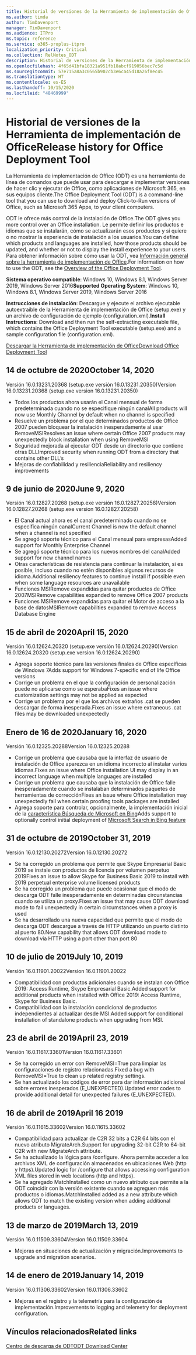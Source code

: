 ```yaml
---
title: Historial de versiones de la Herramienta de implementación de Office (ODT)
ms.author: timda
author: TimDavenport
manager: TimDavenport
ms.audience: ITPro
ms.topic: reference
ms.service: o365-proplus-itpro
localization_priority: Critical
ms.collection: RelNotes_ODT
description: Historial de versiones de la Herramienta de implementación de Office (ODT) para los profesionales de TI
ms.openlocfilehash: 4f65d41bfa18321a951fb18abcf919056bec7c5d
ms.sourcegitcommit: 57e715a8a3c0565b902cb3e6ca45d18a26f8ec45
ms.translationtype: HT
ms.contentlocale: es-ES
ms.lasthandoff: 10/15/2020
ms.locfileid: "48469999"
---
```

# <a name="release-history-for-office-deployment-tool"></a><span data-ttu-id="5fdb4-103">Historial de versiones de la Herramienta de implementación de Office</span><span class="sxs-lookup"><span data-stu-id="5fdb4-103">Release history for Office Deployment Tool</span></span>

<span data-ttu-id="5fdb4-104">La Herramienta de implementación de Office (ODT) es una herramienta de línea de comandos que puede usar para descargar e implementar versiones de hacer clic y ejecutar de Office, como aplicaciones de Microsoft 365, en sus equipos cliente.</span><span class="sxs-lookup"><span data-stu-id="5fdb4-104">The Office Deployment Tool (ODT) is a command-line tool that you can use to download and deploy Click-to-Run versions of Office, such as Microsoft 365 Apps, to your client computers.</span></span> 


<span data-ttu-id="5fdb4-105">ODT le ofrece más control de la instalación de Office.</span><span class="sxs-lookup"><span data-stu-id="5fdb4-105">The ODT gives you more control over an Office installation.</span></span> <span data-ttu-id="5fdb4-106">Le permite definir los productos e idiomas que se instalarán, cómo se actualizarán esos productos y si quiere o no mostrar la experiencia de instalación a los usuarios.</span><span class="sxs-lookup"><span data-stu-id="5fdb4-106">You can define which products and languages are installed, how those products should be updated, and whether or not to display the install experience to your users.</span></span> <span data-ttu-id="5fdb4-107">Para obtener información sobre cómo usar la ODT, vea [Información general sobre la herramienta de implementación de Office](https://docs.microsoft.com/deployoffice/overview-of-the-office-2016-deployment-tool).</span><span class="sxs-lookup"><span data-stu-id="5fdb4-107">For information on how to use the ODT, see the [Overview of the Office Deployment Tool](https://docs.microsoft.com/deployoffice/overview-of-the-office-2016-deployment-tool).</span></span>

 <span data-ttu-id="5fdb4-108">**Sistema operativo compatible**: Windows 10, Windows 8.1, Windows Server 2019, Windows Server 2016</span><span class="sxs-lookup"><span data-stu-id="5fdb4-108">**Supported Operating System**: Windows 10, Windows 8.1, Windows Server 2019, Windows Server 2016</span></span> 
 
 <span data-ttu-id="5fdb4-109">**Instrucciones de instalación**: Descargue y ejecute el archivo ejecutable autoextraíble de la Herramienta de implementación de Office (setup.exe) y un archivo de configuración de ejemplo (configuration.xml).</span><span class="sxs-lookup"><span data-stu-id="5fdb4-109">**Install Instructions**: Download and then run the self-extracting executable file, which contains the Office Deployment Tool executable (setup.exe) and a sample configuration file (configuration.xml).</span></span> 

[<span data-ttu-id="5fdb4-110">Descargar la Herramienta de implementación de Office</span><span class="sxs-lookup"><span data-stu-id="5fdb4-110">Download Office Deployment Tool</span></span>](https://www.microsoft.com/en-us/download/confirmation.aspx?id=49117)

## <a name="october-14-2020"></a><span data-ttu-id="5fdb4-111">14 de octubre de 2020</span><span class="sxs-lookup"><span data-stu-id="5fdb4-111">October 14, 2020</span></span>
<span data-ttu-id="5fdb4-112">Versión 16.0.13231.20368 (setup.exe versión 16.0.13231.20350)</span><span class="sxs-lookup"><span data-stu-id="5fdb4-112">Version 16.0.13231.20368 (setup.exe version 16.0.13231.20350)</span></span>
- <span data-ttu-id="5fdb4-113">Todos los productos ahora usarán el Canal mensual de forma predeterminada cuando no se especifique ningún canal</span><span class="sxs-lookup"><span data-stu-id="5fdb4-113">All products will now use Monthly Channel by default when no channel is specified</span></span>
- <span data-ttu-id="5fdb4-114">Resuelve un problema por el que determinados productos de Office 2007 pueden bloquear la instalación inesperadamente al usar RemoveMSI</span><span class="sxs-lookup"><span data-stu-id="5fdb4-114">Resolves an issue where certain Office 2007 products may unexpectedly block installation when using RemoveMSI</span></span>
- <span data-ttu-id="5fdb4-115">Seguridad mejorada al ejecutar ODT desde un directorio que contiene otras DLL</span><span class="sxs-lookup"><span data-stu-id="5fdb4-115">Improved security when running ODT from a directory that contains other DLL’s</span></span>
- <span data-ttu-id="5fdb4-116">Mejoras de confiabilidad y resiliencia</span><span class="sxs-lookup"><span data-stu-id="5fdb4-116">Reliability and resiliency improvements</span></span>

## <a name="june-9-2020"></a><span data-ttu-id="5fdb4-117">9 de junio de 2020</span><span class="sxs-lookup"><span data-stu-id="5fdb4-117">June 9, 2020</span></span>

<span data-ttu-id="5fdb4-118">Versión 16.0.12827.20268 (setup.exe versión 16.0.12827.20258)</span><span class="sxs-lookup"><span data-stu-id="5fdb4-118">Version 16.0.12827.20268 (setup.exe version 16.0.12827.20258)</span></span>
- <span data-ttu-id="5fdb4-119">El Canal actual ahora es el canal predeterminado cuando no se especifica ningún canal</span><span class="sxs-lookup"><span data-stu-id="5fdb4-119">Current Channel is now the default channel when a channel is not specified</span></span>
- <span data-ttu-id="5fdb4-120">Se agregó soporte técnico para el Canal mensual para empresas</span><span class="sxs-lookup"><span data-stu-id="5fdb4-120">Added support for Monthly Enterprise Channel</span></span>
- <span data-ttu-id="5fdb4-121">Se agregó soporte técnico para los nuevos nombres del canal</span><span class="sxs-lookup"><span data-stu-id="5fdb4-121">Added support for new channel names</span></span>
- <span data-ttu-id="5fdb4-122">Otras características de resistencia para continuar la instalación, si es posible, incluso cuando no estén disponibles algunos recursos de idioma.</span><span class="sxs-lookup"><span data-stu-id="5fdb4-122">Additional resiliency features to continue install if possible even when some language resources are unavailable</span></span>
- <span data-ttu-id="5fdb4-123">Funciones MSIRemove expandidas para quitar productos de Office 2007</span><span class="sxs-lookup"><span data-stu-id="5fdb4-123">MSIRemove capabilities expanded to remove Office 2007 products</span></span>
- <span data-ttu-id="5fdb4-124">Funciones MSIRemove expandidas para quitar el Motor de acceso a la base de datos</span><span class="sxs-lookup"><span data-stu-id="5fdb4-124">MSIRemove capabilities expanded to remove Access Database Engine</span></span> 

## <a name="april-15-2020"></a><span data-ttu-id="5fdb4-125">15 de abril de 2020</span><span class="sxs-lookup"><span data-stu-id="5fdb4-125">April 15, 2020</span></span>

<span data-ttu-id="5fdb4-126">Versión 16.0.12624.20320 (setup.exe versión 16.0.12624.20290)</span><span class="sxs-lookup"><span data-stu-id="5fdb4-126">Version 16.0.12624.20320 (setup.exe version 16.0.12624.20290)</span></span>
- <span data-ttu-id="5fdb4-127">Agrega soporte técnico para las versiones finales de Office específicas de Windows 7</span><span class="sxs-lookup"><span data-stu-id="5fdb4-127">Adds support for Windows 7-specific end of life Office versions</span></span>
- <span data-ttu-id="5fdb4-128">Corrige un problema en el que la configuración de personalización puede no aplicarse como se esperaba</span><span class="sxs-lookup"><span data-stu-id="5fdb4-128">Fixes an issue where customization settings may not be applied as expected</span></span>
- <span data-ttu-id="5fdb4-129">Corrige un problema por el que los archivos extraños .cat se pueden descargar de forma inesperada.</span><span class="sxs-lookup"><span data-stu-id="5fdb4-129">Fixes an issue where extraneous .cat files may be downloaded unexpectedly</span></span>

## <a name="january-16-2020"></a><span data-ttu-id="5fdb4-130">Enero de 16 de 2020</span><span class="sxs-lookup"><span data-stu-id="5fdb4-130">January 16, 2020</span></span>

<span data-ttu-id="5fdb4-131">Versión 16.0.12325.20288</span><span class="sxs-lookup"><span data-stu-id="5fdb4-131">Version 16.0.12325.20288</span></span>
- <span data-ttu-id="5fdb4-132">Corrige un problema que causaba que la interfaz de usuario de instalación de Office aparezca en un idioma incorrecto al instalar varios idiomas.</span><span class="sxs-lookup"><span data-stu-id="5fdb4-132">Fixes an issue where Office installation UI may display in an incorrect language when multiple languages are installed</span></span>
- <span data-ttu-id="5fdb4-133">Corrige un problema que causaba que la instalación de Office falle inesperadamente cuando se instalaban determinados paquetes de herramientas de corrección</span><span class="sxs-lookup"><span data-stu-id="5fdb4-133">Fixes an issue where Office installation may unexpectedly fail when certain proofing tools packages are installed</span></span>
- <span data-ttu-id="5fdb4-134">Agrega soporte para controlar, opcionalmente, la implementación inicial de la [ característica Búsqueda de Microsoft en Bing](https://go.microsoft.com/fwlink/p/?linkid=2109345)</span><span class="sxs-lookup"><span data-stu-id="5fdb4-134">Adds support to optionally control initial deployment of [Microsoft Search in Bing feature](https://go.microsoft.com/fwlink/p/?linkid=2109345)</span></span>


## <a name="october-31-2019"></a><span data-ttu-id="5fdb4-135">31 de octubre de 2019</span><span class="sxs-lookup"><span data-stu-id="5fdb4-135">October 31, 2019</span></span>

<span data-ttu-id="5fdb4-136">Versión 16.0.12130.20272</span><span class="sxs-lookup"><span data-stu-id="5fdb4-136">Version 16.0.12130.20272</span></span>
- <span data-ttu-id="5fdb4-137">Se ha corregido un problema que permite que Skype Empresarial Basic 2019 se instale con productos de licencia por volumen perpetuo 2019</span><span class="sxs-lookup"><span data-stu-id="5fdb4-137">Fixes an issue to allow Skype for Business Basic 2019 to install with 2019 perpetual enterprise volume licensed products</span></span>
- <span data-ttu-id="5fdb4-138">Se ha corregido un problema que puede ocasionar que el modo de descarga ODT falle inesperadamente en determinadas circunstancias cuando se utiliza un proxy.</span><span class="sxs-lookup"><span data-stu-id="5fdb4-138">Fixes an issue that may cause ODT download mode to fail unexpectedly in certain circumstances when a proxy is used</span></span>
- <span data-ttu-id="5fdb4-139">Se ha desarrollado una nueva capacidad que permite que el modo de descarga ODT descargue a través de HTTP utilizando un puerto distinto al puerto 80.</span><span class="sxs-lookup"><span data-stu-id="5fdb4-139">New capability that allows ODT download mode to download via HTTP using a port other than port 80</span></span>


## <a name="july-10-2019"></a><span data-ttu-id="5fdb4-140">10 de julio de 2019</span><span class="sxs-lookup"><span data-stu-id="5fdb4-140">July 10, 2019</span></span>

<span data-ttu-id="5fdb4-141">Versión 16.0.11901.20022</span><span class="sxs-lookup"><span data-stu-id="5fdb4-141">Version 16.0.11901.20022</span></span>
- <span data-ttu-id="5fdb4-142">Compatibilidad con productos adicionales cuando se instalan con Office 2019: Access Runtime, Skype Empresarial Basic.</span><span class="sxs-lookup"><span data-stu-id="5fdb4-142">Added support for additional products when installed with Office 2019: Access Runtime, Skype for Business Basic.</span></span>
- <span data-ttu-id="5fdb4-143">Compatibilidad con la instalación condicional de productos independientes al actualizar desde MSI.</span><span class="sxs-lookup"><span data-stu-id="5fdb4-143">Added support for conditional installation of standalone products when upgrading from MSI.</span></span>

## <a name="april-23-2019"></a><span data-ttu-id="5fdb4-144">23 de abril de 2019</span><span class="sxs-lookup"><span data-stu-id="5fdb4-144">April 23, 2019</span></span>

<span data-ttu-id="5fdb4-145">Versión 16.0.11617.33601</span><span class="sxs-lookup"><span data-stu-id="5fdb4-145">Version 16.0.11617.33601</span></span>
- <span data-ttu-id="5fdb4-146">Se ha corregido un error con RemoveMSI=True para limpiar las configuraciones de registro relacionadas.</span><span class="sxs-lookup"><span data-stu-id="5fdb4-146">Fixed a bug with RemoveMSI=True to clean up related registry settings.</span></span>
- <span data-ttu-id="5fdb4-147">Se han actualizado los códigos de error para dar información adicional sobre errores inesperados (E_UNEXPECTED).</span><span class="sxs-lookup"><span data-stu-id="5fdb4-147">Updated error codes to provide additional detail for unexpected failures (E_UNEXPECTED).</span></span>

## <a name="april-16-2019"></a><span data-ttu-id="5fdb4-148">16 de abril de 2019</span><span class="sxs-lookup"><span data-stu-id="5fdb4-148">April 16 2019</span></span>

<span data-ttu-id="5fdb4-149">Versión 16.0.11615.33602</span><span class="sxs-lookup"><span data-stu-id="5fdb4-149">Version 16.0.11615.33602</span></span>
- <span data-ttu-id="5fdb4-150">Compatibilidad para actualizar de C2R 32 bits a C2R 64 bits con el nuevo atributo MigrateArch.</span><span class="sxs-lookup"><span data-stu-id="5fdb4-150">Support for upgrading 32-bit C2R to 64-bit C2R with new MigrateArch attribute.</span></span>
- <span data-ttu-id="5fdb4-151">Se ha actualizado la lógica para /configure. Ahora permite acceder a los archivos XML de configuración almacenados en ubicaciones Web (http y https).</span><span class="sxs-lookup"><span data-stu-id="5fdb4-151">Updated logic for /configure that allows accessing configuration XML files stored in web locations (http and https).</span></span>
- <span data-ttu-id="5fdb4-152">Se ha agregado MatchInstalled como un nuevo atributo que permite a la ODT coincidir con la versión existente cuando se agreguen más productos o idiomas.</span><span class="sxs-lookup"><span data-stu-id="5fdb4-152">MatchInstalled added as a new attribute which allows ODT to match the existing version when adding additional products or languages.</span></span>

## <a name="march-13-2019"></a><span data-ttu-id="5fdb4-153">13 de marzo de 2019</span><span class="sxs-lookup"><span data-stu-id="5fdb4-153">March 13, 2019</span></span>

<span data-ttu-id="5fdb4-154">Versión 16.0.11509.33604</span><span class="sxs-lookup"><span data-stu-id="5fdb4-154">Version 16.0.11509.33604</span></span>
- <span data-ttu-id="5fdb4-155">Mejoras en situaciones de actualización y migración.</span><span class="sxs-lookup"><span data-stu-id="5fdb4-155">Improvements to upgrade and migration scenarios.</span></span>

## <a name="january-14-2019"></a><span data-ttu-id="5fdb4-156">14 de enero de 2019</span><span class="sxs-lookup"><span data-stu-id="5fdb4-156">January 14, 2019</span></span>

<span data-ttu-id="5fdb4-157">Versión 16.0.11306.33602</span><span class="sxs-lookup"><span data-stu-id="5fdb4-157">Version 16.0.11306.33602</span></span>
- <span data-ttu-id="5fdb4-158">Mejoras en el registro y la telemetría para la configuración de implementación.</span><span class="sxs-lookup"><span data-stu-id="5fdb4-158">Improvements to logging and telemetry for deployment configuration.</span></span>


## <a name="related-links"></a><span data-ttu-id="5fdb4-159">Vínculos relacionados</span><span class="sxs-lookup"><span data-stu-id="5fdb4-159">Related links</span></span>

[<span data-ttu-id="5fdb4-160">Centro de descarga de ODT</span><span class="sxs-lookup"><span data-stu-id="5fdb4-160">ODT Download Center</span></span>](https://www.microsoft.com/en-us/download/details.aspx?id=49117)